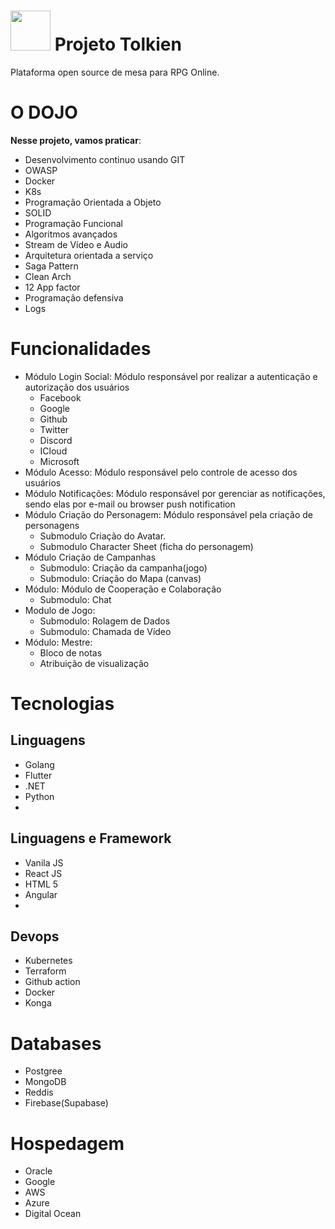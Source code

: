 <img src="https://cdn-icons.flaticon.com/png/512/3943/premium/3943850.png?token=exp=1655122089~hmac=e87b922ca663b1c8dcb04259cc923f49" width="64"/> Projeto Tolkien
==============

Plataforma open source de mesa para RPG Online.

# O DOJO
**Nesse projeto, vamos praticar**:
 - Desenvolvimento continuo usando GIT
 - OWASP
 - Docker
 - K8s
 - Programação Orientada a Objeto
 - SOLID
 - Programação Funcional
 - Algoritmos avançados
 - Stream de Vídeo e Audio
 - Arquitetura orientada a serviço
 - Saga Pattern
 - Clean Arch
 - 12 App factor
 - Programação defensiva
 - Logs

# Funcionalidades
- Módulo Login Social: Módulo responsável por realizar a autenticação e autorização dos usuários
  - Facebook
  - Google
  - Github
  - Twitter
  - Discord
  - ICloud
  - Microsoft
- Módulo Acesso: Módulo responsável pelo controle de acesso dos usuários
- Módulo Notificações: Módulo responsável por gerenciar as notificações, sendo elas por e-mail ou browser push notification
- Módulo Criação do Personagem: Módulo responsável pela criação de personagens
  - Submodulo Criação do Avatar.
  - Submodulo Character Sheet (ficha do personagem)
- Módulo Criação de Campanhas
  - Submodulo: Criação da campanha(jogo)
  - Submodulo: Criação do Mapa (canvas)
- Módulo: Módulo de Cooperação e Colaboração
  - Submodulo: Chat
- Modulo de Jogo:
  - Submodulo: Rolagem de Dados
  - Submodulo: Chamada de Vídeo
- Módulo: Mestre:
  - Bloco de notas
  - Atribuição de visualização

# Tecnologias
## Linguagens
  - Golang
  - Flutter
  - .NET
  - Python
  - 
## Linguagens e Framework
- Vanila JS
- React JS
- HTML 5
- Angular
- 
## Devops
- Kubernetes
- Terraform
- Github action
- Docker        
- Konga

# Databases
- Postgree
- MongoDB
- Reddis
- Firebase(Supabase)

# Hospedagem
- Oracle
- Google
- AWS
- Azure
- Digital Ocean
